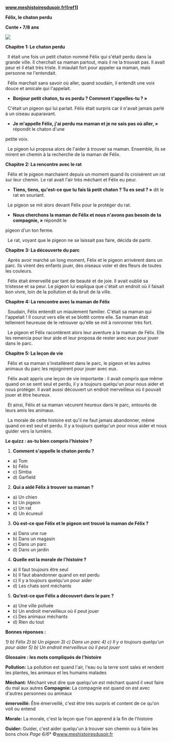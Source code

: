 ﻿**www.meshistoiresdusoir.fr![ref1]**

**Félix, le chaton perdu**

**Conte • 7/8 ans**

![](Aspose.Words.f558f6b7-8c35-437c-8679-e90c2973ecaf.002.jpeg)

**Chapitre 1: Le chaton perdu**

` `Il était une fois un petit chaton nommé Félix qui s'était perdu dans la grande ville. Il cherchait sa maman partout, mais il ne la trouvait pas. Il avait peur et il était très triste. Il miaulait fort pour appeler sa maman, mais personne ne l'entendait.

` `Félix marchait sans savoir où aller, quand soudain, il entendit une voix douce et amicale qui l'appelait.

- **Bonjour petit chaton, tu es perdu ? Comment t'appelles-tu ? »**

` `C'était un pigeon qui lui parlait. Félix était surpris car il n'avait jamais parlé à un oiseau auparavant.

- **Je m'appelle Félix, j'ai perdu ma maman et je ne sais pas où aller, »** répondit le chaton d'une

petite voix.

` `Le pigeon lui proposa alors de l'aider à trouver sa maman. Ensemble, ils se mirent en chemin à la recherche de la maman de Félix.

**Chapitre 2: La rencontre avec le rat**

` `Félix et le pigeon marchaient depuis un moment quand ils croisèrent un rat sur leur chemin. Le rat avait l'air très méchant et Félix eu peur.

- **Tiens, tiens, qu'est-ce que tu fais là petit chaton ? Tu es seul ? »** dit le rat en souriant.

` `Le pigeon se mit alors devant Félix pour le protéger du rat.

- **Nous cherchons la maman de Félix et nous n'avons pas besoin de ta compagnie, »** répondit le

pigeon d'un ton ferme.

` `Le rat, voyant que le pigeon ne se laissait pas faire, décida de partir.

**Chapitre 3: La découverte du parc**

` `Après avoir marché un long moment, Félix et le pigeon arrivèrent dans un parc. Ils virent des enfants jouer, des oiseaux voler et des fleurs de toutes les couleurs.

` `Félix était émerveillé par tant de beauté et de joie. Il avait oublié sa tristesse et sa peur. Le pigeon lui expliqua que c'était un endroit où il faisait bon vivre, loin de la pollution et du bruit de la ville.

**Chapitre 4: La rencontre avec la maman de Félix**

` `Soudain, Félix entendit un miaulement familier. C'était sa maman qui l'appelait ! Il courut vers elle et se blottit contre elle. Sa maman était tellement heureuse de le retrouver qu'elle se mit à ronronner très fort.

` `Le pigeon et Félix racontèrent alors leur aventure à la maman de Félix. Elle les remercia pour leur aide et leur proposa de rester avec eux pour jouer dans le parc.

**Chapitre 5: La leçon de vie**

` `Félix et sa maman s'installèrent dans le parc, le pigeon et les autres animaux du parc les rejoignirent pour jouer avec eux.

` `Félix avait appris une leçon de vie importante : il avait compris que même quand on se sent seul et perdu, il y a toujours quelqu'un pour nous aider et nous protéger. Il avait aussi découvert un endroit merveilleux où il pouvait jouer et être heureux.

` `Et ainsi, Félix et sa maman vécurent heureux dans le parc, entourés de leurs amis les animaux.

` `La morale de cette histoire est qu'il ne faut jamais abandonner, même quand on est seul et perdu. Il y a toujours quelqu'un pour nous aider et nous guider vers la lumière.

**Le quizz : as-tu bien compris l'histoire ?** 

1) **Comment s'appelle le chaton perdu ?**
- a) Tom
- b) Félix
- c) Simba
- d) Garfield
2) **Qui a aidé Félix à trouver sa maman ?**
- a) Un chien
- b) Un pigeon
- c) Un rat
- d) Un écureuil
3) **Où est-ce que Félix et le pigeon ont trouvé la maman de Félix ?**
- a) Dans une rue
- b) Dans un magasin
- c) Dans un parc
- d) Dans un jardin
4) **Quelle est la morale de l'histoire ?**
- a) Il faut toujours être seul
- b) Il faut abandonner quand on est perdu
- c) Il y a toujours quelqu'un pour aider
- d) Les chats sont méchants
5) **Qu'est-ce que Félix a découvert dans le parc ?**
- a) Une ville polluée
- b) Un endroit merveilleux où il peut jouer
- c) Des animaux méchants
- d) Rien du tout

**Bonnes réponses :** 

*1) b) Félix 2) b) Un pigeon 3) c) Dans un parc 4) c) Il y a toujours quelqu'un pour aider 5) b) Un endroit merveilleux où il peut jouer* 

**Glossaire : les mots compliqués de l'histoire** 

**Pollution:** La pollution est quand l'air, l'eau ou la terre sont sales et rendent les plantes, les animaux et les humains malades

**Méchant:** Méchant veut dire que quelqu'un est méchant quand il veut faire du mal aux autres **Compagnie:** La compagnie est quand on est avec d'autres personnes ou animaux

**émerveillé:** Être émerveillé, c'est être très surpris et content de ce qu'on voit ou entend

**Morale:** La morale, c'est la leçon que l'on apprend à la fin de l'histoire

**Guider:** Guider, c'est aider quelqu'un à trouver son chemin ou à faire les bons choix
*Page 6/6** ©www.meshistoiresdusoir.fr

[ref1]: Aspose.Words.f558f6b7-8c35-437c-8679-e90c2973ecaf.001.png
